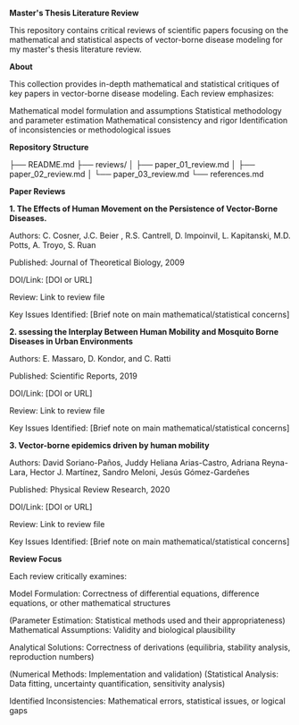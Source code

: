 **Master's Thesis Literature Review**

This repository contains critical reviews of scientific papers focusing on the mathematical and statistical aspects of vector-borne disease modeling for my master's thesis literature review.

**About**

This collection provides in-depth mathematical and statistical critiques of key papers in vector-borne disease modeling. Each review emphasizes:

Mathematical model formulation and assumptions
Statistical methodology and parameter estimation
Mathematical consistency and rigor
Identification of inconsistencies or methodological issues

**Repository Structure**

├── README.md
├── reviews/
│   ├── paper_01_review.md
│   ├── paper_02_review.md
│   └── paper_03_review.md
└── references.md

**Paper Reviews**

**1. The Effects of Human Movement on the Persistence of Vector-Borne Diseases.**

Authors: C. Cosner, J.C. Beier , R.S. Cantrell, D. Impoinvil, L. Kapitanski, M.D. Potts, A. Troyo, S. Ruan

Published: Journal of Theoretical Biology, 2009

DOI/Link: [DOI or URL]

Review: Link to review file

Key Issues Identified: [Brief note on main mathematical/statistical concerns]

**2. ssessing the Interplay Between Human Mobility and Mosquito Borne Diseases in Urban Environments**

Authors: E. Massaro, D. Kondor, and C. Ratti

Published: Scientific Reports, 2019

DOI/Link: [DOI or URL]

Review: Link to review file

Key Issues Identified: [Brief note on main mathematical/statistical concerns]


**3. Vector-borne epidemics driven by human mobility**

Authors: David Soriano-Paños, Juddy Heliana Arias-Castro, Adriana Reyna-Lara, Hector J. Martínez, Sandro Meloni, Jesús Gómez-Gardeñes

Published: Physical Review Research, 2020

DOI/Link: [DOI or URL]

Review: Link to review file

Key Issues Identified: [Brief note on main mathematical/statistical concerns]


**Review Focus**

Each review critically examines:

Model Formulation: Correctness of differential equations, difference equations, or other mathematical structures

(Parameter Estimation: Statistical methods used and their appropriateness)
Mathematical Assumptions: Validity and biological plausibility

Analytical Solutions: Correctness of derivations (equilibria, stability analysis, reproduction numbers)

(Numerical Methods: Implementation and validation)
(Statistical Analysis: Data fitting, uncertainty quantification, sensitivity analysis)

Identified Inconsistencies: Mathematical errors, statistical issues, or logical gaps



